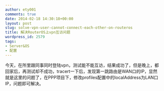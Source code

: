 ```yaml
---
author: ety001
comments: true
date: 2014-02-18 14:30:18+00:00
layout: post
slug: solve-vpn-user-cannot-connect-each-other-on-routeros
title: 解决RouterOS上vpn互访问题
wordpress_id: 2579
tags:
- Server&OS
- 配置
---
```


今天，在所里跟同事同时登陆vpn，测试能不能互访，结果成功了，但是晚上，都回家后，再测试却不成功，tracert一下后，发现第一跳路由是WAN口的IP，显然就是这里的问题了，在PPP项目下，修改profiles配置中的localAddress为LAN口IP，问题即可解决。

